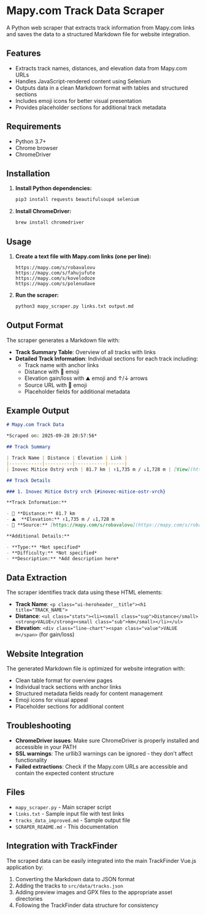 # Mapy.com Track Data Scraper

A Python web scraper that extracts track information from Mapy.com links and saves the data to a structured Markdown file for website integration.

## Features

- Extracts track names, distances, and elevation data from Mapy.com URLs
- Handles JavaScript-rendered content using Selenium
- Outputs data in a clean Markdown format with tables and structured sections
- Includes emoji icons for better visual presentation
- Provides placeholder sections for additional track metadata

## Requirements

- Python 3.7+
- Chrome browser
- ChromeDriver

## Installation

1. **Install Python dependencies:**
   ```bash
   pip3 install requests beautifulsoup4 selenium
   ```

2. **Install ChromeDriver:**
   ```bash
   brew install chromedriver
   ```

## Usage

1. **Create a text file with Mapy.com links (one per line):**
   ```
   https://mapy.com/s/robavalovu
   https://mapy.com/s/fahujufute
   https://mapy.com/s/kovelodoze
   https://mapy.com/s/polenudave
   ```

2. **Run the scraper:**
   ```bash
   python3 mapy_scraper.py links.txt output.md
   ```

## Output Format

The scraper generates a Markdown file with:

- **Track Summary Table**: Overview of all tracks with links
- **Detailed Track Information**: Individual sections for each track including:
  - Track name with anchor links
  - Distance with 📏 emoji
  - Elevation gain/loss with ⛰️ emoji and ↑/↓ arrows
  - Source URL with 🔗 emoji
  - Placeholder fields for additional metadata

## Example Output

```markdown
# Mapy.com Track Data

*Scraped on: 2025-09-28 20:57:56*

## Track Summary

| Track Name | Distance | Elevation | Link |
|------------|----------|-----------|------|
| Inovec Mitice Ostrý vrch | 81.7 km | ↑1,735 m / ↓1,728 m | [View](https://mapy.com/s/robavalovu) |

## Track Details

### 1. Inovec Mitice Ostrý vrch {#inovec-mitice-ostr-vrch}

**Track Information:**

- 📏 **Distance:** 81.7 km
- ⛰️  **Elevation:** ↑1,735 m / ↓1,728 m
- 🔗 **Source:** [https://mapy.com/s/robavalovu](https://mapy.com/s/robavalovu)

**Additional Details:**

- **Type:** *Not specified*
- **Difficulty:** *Not specified*
- **Description:** *Add description here*
```

## Data Extraction

The scraper identifies track data using these HTML elements:

- **Track Name**: `<p class="ui-heroheader__title"><h1 title="TRACK_NAME">`
- **Distance**: `<ul class="stats"><li><small class="sup">Distance</small><strong>VALUE</strong><small class="sub">km</small></li></ul>`
- **Elevation**: `<div class="line-chart"><span class="value">VALUE m</span>` (for gain/loss)

## Website Integration

The generated Markdown file is optimized for website integration with:
- Clean table format for overview pages
- Individual track sections with anchor links
- Structured metadata fields ready for content management
- Emoji icons for visual appeal
- Placeholder sections for additional content

## Troubleshooting

- **ChromeDriver issues**: Make sure ChromeDriver is properly installed and accessible in your PATH
- **SSL warnings**: The urllib3 warnings can be ignored - they don't affect functionality
- **Failed extractions**: Check if the Mapy.com URLs are accessible and contain the expected content structure

## Files

- `mapy_scraper.py` - Main scraper script
- `links.txt` - Sample input file with test links
- `tracks_data_improved.md` - Sample output file
- `SCRAPER_README.md` - This documentation

## Integration with TrackFinder

The scraped data can be easily integrated into the main TrackFinder Vue.js application by:

1. Converting the Markdown data to JSON format
2. Adding the tracks to `src/data/tracks.json`
3. Adding preview images and GPX files to the appropriate asset directories
4. Following the TrackFinder data structure for consistency